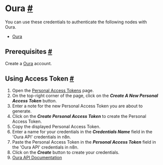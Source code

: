 


 Oura
 [#](#oura "Permanent link")
===================================



 You can use these credentials to authenticate the following nodes with Oura.
 


* [Oura](/integrations/builtin/app-nodes/n8n-nodes-base.oura/)



 Prerequisites
 [#](#prerequisites "Permanent link")
-----------------------------------------------------



 Create a
 [Oura](https://www.ouraring.com/) 
 account.
 



 Using Access Token
 [#](#using-access-token "Permanent link")
---------------------------------------------------------------


1. Open the
 [Personal Access Tokens](https://cloud.ouraring.com/personal-access-tokens) 
 page.
2. On the top-right corner of the page, click on the
 ***Create A New Personal Access Token***
 button.
3. Enter a note for the new Personal Access Token you are about to generate.
4. Click on the
 ***Create Personal Access Token***
 to create the Personal Access Token.
5. Copy the displayed Personal Access Token.
6. Enter a name for your credentials in the
 ***Credentials Name***
 field in the 'Oura API' credentials in n8n.
7. Paste the Personal Access Token in the
 ***Personal Access Token***
 field in the 'Oura API' credentials in n8n.
8. Click on the
 ***Create***
 button to create your credentials.
9. [Oura API Documentation](https://cloud.ouraring.com/docs/authentication)




